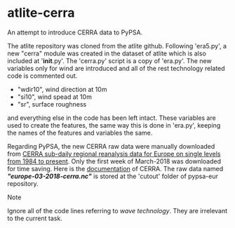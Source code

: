 # atlite-cerra
An attempt to introduce CERRA data to PyPSA.

The atlite repository was cloned from the atlite github.
Following 'era5.py', a new "cerra" module was created in the dataset of atlite
which is also included at '__init__.py'. The 'cerra.py' script is a copy of 'era.py'.
The new variables only for wind are introduced and all of the rest technology related code is commented out.

- "wdir10", wind direction at 10m
- "si10", wind spead at 10m
- "sr", surface roughness

and everything else in the code has been left intact. These variables are used to create the
features, the same way this is done in 'era.py', keeping the names of the features and variables the same.

Regarding PyPSA, the new CERRA raw data were manually downloaded from [CERRA sub-daily regional reanalysis data for Europe on single levels from 1984 to present](https://cds.climate.copernicus.eu/cdsapp#!/dataset/reanalysis-cerra-single-levels?tab=form). Only the first week of March-2018 was downloaded
for time saving. Here is the [documentation](https://confluence.ecmwf.int/display/CKB/Copernicus+European+Regional+ReAnalysis+%28CERRA%29%3A+product+user+guide)
of CERRA. The raw data named ***"europe-03-2018-cerra.nc"*** is stored at the 'cutout' folder of pypsa-eur repository.

> [!NOTE]
> Ignore all of the code lines referring to _wave technology_. They are irrelevant to the current task.
